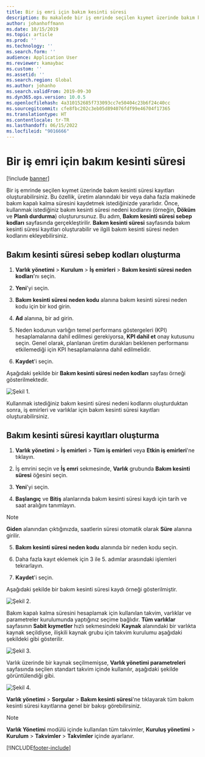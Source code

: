 ```yaml
---
title: Bir iş emri için bakım kesinti süresi
description: Bu makalede bir iş emrinde seçilen kıymet üzerinde bakım kesinti süresi kayıtlarının nasıl oluşturulacağı açıklanır.
author: johanhoffmann
ms.date: 10/15/2019
ms.topic: article
ms.prod: ''
ms.technology: ''
ms.search.form: ''
audience: Application User
ms.reviewer: kamaybac
ms.custom: ''
ms.assetid: ''
ms.search.region: Global
ms.author: johanho
ms.search.validFrom: 2019-09-30
ms.dyn365.ops.version: 10.0.5
ms.openlocfilehash: 4a310152685f733093cc7e50404c23b6f24c40cc
ms.sourcegitcommit: cfe8fbc202c3eb05d894076fdf99e46704f17365
ms.translationtype: HT
ms.contentlocale: tr-TR
ms.lasthandoff: 06/15/2022
ms.locfileid: "9016666"
---
```

# <a name="maintenance-downtime-for-work-orders"></a>Bir iş emri için bakım kesinti süresi

[!include [banner](../../includes/banner.md)]


Bir iş emrinde seçilen kıymet üzerinde bakım kesinti süresi kayıtları oluşturabilirsiniz. Bu özellik, üretim alanındaki bir veya daha fazla makinede bakım kapalı kalma süresini kaydetmek istediğinizde yararlıdır. Önce, kullanmak istediğiniz bakım kesinti süresi nedeni kodlarını (örneğin, **Döküm** ve **Planlı durdurma**) oluşturursunuz. Bu adım, **Bakım kesinti süresi sebep kodları** sayfasında gerçekleştirilir. **Bakım kesinti süresi** sayfasında bakım kesinti süresi kayıtları oluşturabilir ve ilgili bakım kesinti süresi neden kodlarını ekleyebilirsiniz.

## <a name="create-maintenance-downtime-reason-codes"></a>Bakım kesinti süresi sebep kodları oluşturma

1. **Varlık yönetimi** > **Kurulum** > **İş emirleri** > **Bakım kesinti süresi neden kodları**'nı seçin.

2. **Yeni**'yi seçin.

3. **Bakım kesinti süresi neden kodu** alanına bakım kesinti süresi neden kodu için bir kod girin.

4. **Ad** alanına, bir ad girin.

5. Neden kodunun varlığın temel performans göstergeleri (KPI) hesaplamalarına dahil edilmesi gerekiyorsa, **KPI dahil et** onay kutusunu seçin. Genel olarak, planlanan üretim durakları beklenen performansı etkilemediği için KPI hesaplamalarına dahil edilmelidir.

6. **Kaydet**'i seçin.

Aşağıdaki şekilde bir **Bakım kesinti süresi neden kodları** sayfası örneği gösterilmektedir.

![Şekil 1.](media/15-work-orders.png)

Kullanmak istediğiniz bakım kesinti süresi nedeni kodlarını oluşturduktan sonra, iş emirleri ve varlıklar için bakım kesinti süresi kayıtları oluşturabilirsiniz.


## <a name="create-maintenance-downtime-registrations"></a>Bakım kesinti süresi kayıtları oluşturma

1. **Varlık yönetimi** > **İş emirleri** > **Tüm iş emirleri** veya **Etkin iş emirleri**'ne tıklayın.

2. İş emrini seçin ve **İş emri** sekmesinde, **Varlık** grubunda **Bakım kesinti süresi** öğesini seçin.

3. **Yeni**'yi seçin.

4. **Başlangıç** ve **Bitiş** alanlarında bakım kesinti süresi kaydı için tarih ve saat aralığını tanımlayın.

>[!NOTE]
>**Giden** alanından çıktığınızda, saatlerin süresi otomatik olarak **Süre** alanına girilir.

5. **Bakım kesinti süresi neden kodu** alanında bir neden kodu seçin.

6. Daha fazla kayıt eklemek için 3 ile 5. adımlar arasındaki işlemleri tekrarlayın.

7. **Kaydet**'i seçin.

Aşağıdaki şekilde bir bakım kesinti süresi kaydı örneği gösterilmiştir.

![Şekil 2.](media/16-work-orders.png)

Bakım kapalı kalma süresini hesaplamak için kullanılan takvim, varlıklar ve parametreler kurulumunda yaptığınız seçime bağlıdır. **Tüm varlıklar** sayfasının **Sabit kıymetler** hızlı sekmesindeki **Kaynak** alanındaki bir varlıkta kaynak seçildiyse, ilişkili kaynak grubu için takvim kurulumu aşağıdaki şekildeki gibi gösterilir.

![Şekil 3.](media/17-work-orders.png)

Varlık üzerinde bir kaynak seçilmemişse, **Varlık yönetimi parametreleri** sayfasında seçilen standart takvim içinde kullanılır, aşağıdaki şekilde görüntülendiği gibi.

![Şekil 4.](media/18-work-orders.png)

**Varlık yönetimi** > **Sorgular** > **Bakım kesinti süresi**'ne tıklayarak tüm bakım kesinti süresi kayıtlarına genel bir bakışı görebilirsiniz.

>[!NOTE]
>**Varlık Yönetimi** modülü içinde kullanılan tüm takvimler, **Kuruluş yönetimi** > **Kurulum** > **Takvimler** > **Takvimler** içinde ayarlanır.



[!INCLUDE[footer-include](../../../includes/footer-banner.md)]